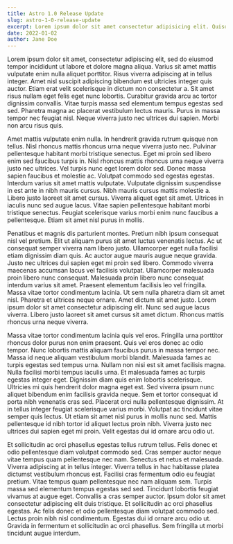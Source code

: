 ```yaml
---
title: Astro 1.0 Release Update
slug: astro-1-0-release-update
excerpt: Lorem ipsum dolor sit amet consectetur adipisicing elit. Quisquam voluptate, quae, quod, voluptates quibusdam voluptatibus quidem voluptatum quos quia quas nesciunt. Quisquam, quae. Quisquam, quae. Quisquam, quae. Quisquam, quae.
date: 2022-01-02
author: Jane Doe
---
```


Lorem ipsum dolor sit amet, consectetur adipiscing elit, sed do eiusmod tempor incididunt ut labore et dolore magna aliqua. Varius sit amet mattis vulputate enim nulla aliquet porttitor. Risus viverra adipiscing at in tellus integer. Amet nisl suscipit adipiscing bibendum est ultricies integer quis auctor. Etiam erat velit scelerisque in dictum non consectetur a. Sit amet risus nullam eget felis eget nunc lobortis. Curabitur gravida arcu ac tortor dignissim convallis. Vitae turpis massa sed elementum tempus egestas sed sed. Pharetra magna ac placerat vestibulum lectus mauris. Purus in massa tempor nec feugiat nisl. Neque viverra justo nec ultrices dui sapien. Morbi non arcu risus quis.

Amet mattis vulputate enim nulla. In hendrerit gravida rutrum quisque non tellus. Nisl rhoncus mattis rhoncus urna neque viverra justo nec. Pulvinar pellentesque habitant morbi tristique senectus. Eget mi proin sed libero enim sed faucibus turpis in. Nisl rhoncus mattis rhoncus urna neque viverra justo nec ultrices. Vel turpis nunc eget lorem dolor sed. Donec massa sapien faucibus et molestie ac. Volutpat commodo sed egestas egestas. Interdum varius sit amet mattis vulputate. Vulputate dignissim suspendisse in est ante in nibh mauris cursus. Nibh mauris cursus mattis molestie a. Libero justo laoreet sit amet cursus. Viverra aliquet eget sit amet. Ultrices in iaculis nunc sed augue lacus. Vitae sapien pellentesque habitant morbi tristique senectus. Feugiat scelerisque varius morbi enim nunc faucibus a pellentesque. Etiam sit amet nisl purus in mollis.

Penatibus et magnis dis parturient montes. Pretium nibh ipsum consequat nisl vel pretium. Elit ut aliquam purus sit amet luctus venenatis lectus. Ac ut consequat semper viverra nam libero justo. Ullamcorper eget nulla facilisi etiam dignissim diam quis. Ac auctor augue mauris augue neque gravida. Justo nec ultrices dui sapien eget mi proin sed libero. Commodo viverra maecenas accumsan lacus vel facilisis volutpat. Ullamcorper malesuada proin libero nunc consequat. Malesuada proin libero nunc consequat interdum varius sit amet. Praesent elementum facilisis leo vel fringilla. Massa vitae tortor condimentum lacinia. Ut sem nulla pharetra diam sit amet nisl. Pharetra et ultrices neque ornare. Amet dictum sit amet justo. Lorem ipsum dolor sit amet consectetur adipiscing elit. Nunc sed augue lacus viverra. Libero justo laoreet sit amet cursus sit amet dictum. Rhoncus mattis rhoncus urna neque viverra.

Massa vitae tortor condimentum lacinia quis vel eros. Fringilla urna porttitor rhoncus dolor purus non enim praesent. Quis vel eros donec ac odio tempor. Nunc lobortis mattis aliquam faucibus purus in massa tempor nec. Massa id neque aliquam vestibulum morbi blandit. Malesuada fames ac turpis egestas sed tempus urna. Nullam non nisi est sit amet facilisis magna. Nulla facilisi morbi tempus iaculis urna. Et malesuada fames ac turpis egestas integer eget. Dignissim diam quis enim lobortis scelerisque. Ultricies mi quis hendrerit dolor magna eget est. Sed viverra ipsum nunc aliquet bibendum enim facilisis gravida neque. Sem et tortor consequat id porta nibh venenatis cras sed. Placerat orci nulla pellentesque dignissim. At in tellus integer feugiat scelerisque varius morbi. Volutpat ac tincidunt vitae semper quis lectus. Ut etiam sit amet nisl purus in mollis nunc sed. Mattis pellentesque id nibh tortor id aliquet lectus proin nibh. Viverra justo nec ultrices dui sapien eget mi proin. Velit egestas dui id ornare arcu odio ut.

Et sollicitudin ac orci phasellus egestas tellus rutrum tellus. Felis donec et odio pellentesque diam volutpat commodo sed. Cras semper auctor neque vitae tempus quam pellentesque nec nam. Senectus et netus et malesuada. Viverra adipiscing at in tellus integer. Viverra tellus in hac habitasse platea dictumst vestibulum rhoncus est. Facilisi cras fermentum odio eu feugiat pretium. Vitae tempus quam pellentesque nec nam aliquam sem. Turpis massa sed elementum tempus egestas sed sed. Tincidunt lobortis feugiat vivamus at augue eget. Convallis a cras semper auctor. Ipsum dolor sit amet consectetur adipiscing elit duis tristique. Et sollicitudin ac orci phasellus egestas. Ac felis donec et odio pellentesque diam volutpat commodo sed. Lectus proin nibh nisl condimentum. Egestas dui id ornare arcu odio ut. Gravida in fermentum et sollicitudin ac orci phasellus. Sem fringilla ut morbi tincidunt augue interdum.
